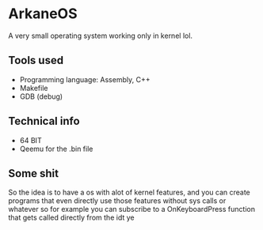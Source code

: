 # ArkaneOS
A very small operating system working only in kernel lol.

## Tools used
- Programming language: Assembly, C++
- Makefile
- GDB (debug)

## Technical info

- 64 BIT
- Qeemu for the .bin file

## Some shit
So the idea is to have a os with alot of kernel features, and you can create programs that even directly use those features without sys calls or whatever so for example you can subscribe to a OnKeyboardPress function that gets called directly from the idt ye
